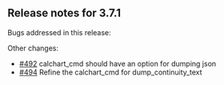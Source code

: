 ## Release notes for 3.7.1

Bugs addressed in this release:

Other changes:

* [#492](../../issues/492) calchart_cmd should have an option for dumping json
* [#494](../../issues/494) Refine the calchart_cmd for dump_continuity_text

